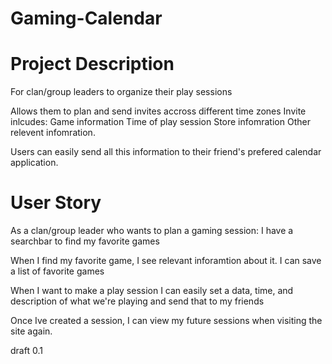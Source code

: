# Gaming-Calendar

# Project Description 

For clan/group leaders to organize their play sessions

Allows them to plan and send invites accross different time zones
    Invite inlcudes:
        Game information
        Time of play session
        Store infomration
        Other relevent infomration. 

Users can easily send all this information to their friend's prefered calendar application.




# User Story 

As a clan/group leader who wants to plan a gaming session:
    I have a searchbar to find my favorite games


When I find my favorite game,
    I see relevant inforamtion about it.
    I can save a list of favorite games

When I want to make a play session
    I can easily set a data, time, and description of what we're playing and send that to my friends

Once Ive created a session, 
    I can view my future sessions when visiting the site again. 






draft 0.1
